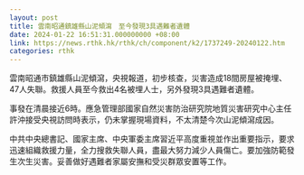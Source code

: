 ```yaml
---
layout: post
title: 雲南昭通鎮雄縣山泥傾瀉　至今發現3具遇難者遺體
date: 2024-01-22 16:51:31.000000000 +08:00
link: https://news.rthk.hk/rthk/ch/component/k2/1737249-20240122.htm
categories: rthk
---
```


雲南昭通市鎮雄縣山泥傾瀉，央視報道，初步核查，災害造成18間房屋被掩埋、47人失聯。救援人員至今救出4名被埋人士，另外發現3具遇難者遺體。

事發在清晨接近6時。應急管理部國家自然災害防治研究院地質災害研究中心主任許沖接受央視訪問時表示，仍未掌握現場資料，不太清楚今次山泥傾瀉成因。

中共中央總書記、國家主席、中央軍委主席習近平高度重視並作出重要指示，要求迅速組織救援力量，全力搜救失聯人員，盡最大努力減少人員傷亡。要加強防範發生次生災害。妥善做好遇難者家屬安撫和受災群眾安置等工作。
